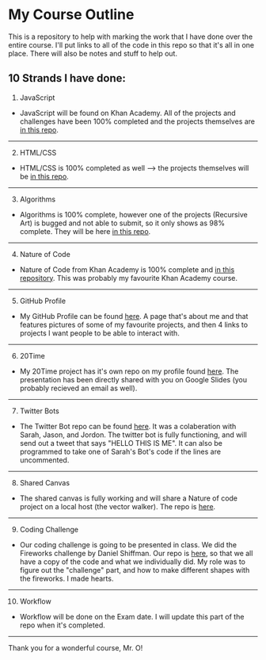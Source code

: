 # My Course Outline
This is a repository to help with marking the work that I have done over the entire course. I'll put links to all of the code in this repo so that it's all in one place. There will also be notes and stuff to help out.

## 10 Strands I have done:
1. JavaScript
* JavaScript will be found on Khan Academy. All of the projects and challenges have been 100% completed and the projects themselves are [in this repo](https://github.com/AYJACKSON-ICS4U/9-projects-on-learning-js-on-khan-nikitayvchv). 
---------------------
2. HTML/CSS
* HTML/CSS is 100% completed as well --> the projects themselves will be [in this repo](https://github.com/AYJACKSON-ICS4U/intro-to-html-css-nikitayvchv).
---------------------
3. Algorithms
* Algorithms is 100% complete, however one of the projects (Recursive Art) is bugged and not able to submit, so it only shows as 98% complete. They will be here [in this repo](https://github.com/AYJACKSON-ICS4U/computer-science-algorithms-nikitayvchv).
---------------------
4. Nature of Code
* Nature of Code from Khan Academy is 100% complete and [in this repository](https://github.com/nikitayvchv/NatureOfCode). This was probably my favourite Khan Academy course.
---------------------
5. GitHub Profile
* My GitHub Profile can be found [here](https://nikitayvchv.github.io/GithubProfile/Profile/). A page that's about me and that features pictures of some of my favourite projects, and then 4 links to projects I want people to be able to interact with.
---------------------
6. 20Time
* My 20Time project has it's own repo on my profile found [here](https://github.com/nikitayvchv/20TimeProject). The presentation has been directly shared with you on Google Slides (you probably recieved an email as well).
---------------------
7. Twitter Bots
* The Twitter Bot repo can be found [here](https://github.com/AYJACKSON-ICS4U/twitter-bots-nikita-sarah-jason-and-jordan). It was a colaberation with Sarah, Jason, and Jordon. The twitter bot is fully functioning, and will send out a tweet that says "HELLO THIS IS ME". It can also be programmed to take one of Sarah's Bot's code if the lines are uncommented.
---------------------
8. Shared Canvas
* The shared canvas is fully working and will share a Nature of code project on a local host (the vector walker). The repo is [here](https://github.com/sarahchoww/shared-drawing-canvas-websockets-and-p5-js-sarah-jordan).
---------------------
9. Coding Challenge
* Our coding challenge is going to be presented in class. We did the Fireworks challenge by Daniel Shiffman. Our repo is [here](https://github.com/JNGUY5/FireworksCodingChalleng), so that we all have a copy of the code and what we individually did. My role was to figure out the "challenge" part, and how to make different shapes with the fireworks. I made hearts.
---------------------
10. Workflow
* Workflow will be done on the Exam date. I will update this part of the repo when it's completed.
---------------------
Thank you for a wonderful course, Mr. O!

